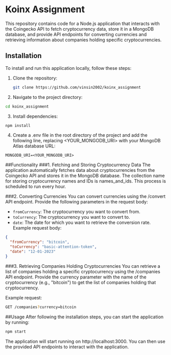 # Koinx Assignment

This repository contains code for a Node.js application that interacts with the Coingecko API to fetch cryptocurrency data, store it in a MongoDB database, and provide API endpoints for converting currencies and retrieving information about companies holding specific cryptocurrencies.

## Installation

To install and run this application locally, follow these steps:

1. Clone the repository:

   ```bash
   git clone https://github.com/vinsin2002/koinx_assignment
   ```
2. Navigate to the project directory:

```bash
cd koinx_assignment
```
3. Install dependencies:
```bash
npm install
```
4. Create a .env file in the root directory of the project and add the following line, replacing <YOUR_MONGODB_URI> with your MongoDB Atlas database URL:

```plaintext
MONGODB_URI=<YOUR_MONGODB_URI>
```
##Functionality
###1. Fetching and Storing Cryptocurrency Data
The application automatically fetches data about cryptocurrencies from the Coingecko API and stores it in the MongoDB database. The collection name for storing cryptocurrency names and IDs is names_and_ids. This process is scheduled to run every hour.

###2. Converting Currencies
You can convert currencies using the /convert API endpoint. Provide the following parameters in the request body:

- `fromCurrency`: The cryptocurrency you want to convert from.
- `toCurrency`: The cryptocurrency you want to convert to.
- `date`: The date for which you want to retrieve the conversion rate.
Example request body:

```json
{
  "fromCurrency": "bitcoin",
  "toCurrency": "basic-attention-token",
  "date": "12-01-2023"
}
```
###3. Retrieving Companies Holding Cryptocurrencies
You can retrieve a list of companies holding a specific cryptocurrency using the /companies API endpoint. Provide the currency parameter with the name of the cryptocurrency (e.g., "bitcoin") to get the list of companies holding that cryptocurrency.

Example request:

```bash
GET /companies?currency=bitcoin
```

##Usage
After following the installation steps, you can start the application by running:

```bash
npm start
```
The application will start running on http://localhost:3000. You can then use the provided API endpoints to interact with the application.
